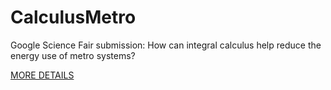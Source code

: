 # CalculusMetro
Google Science Fair submission: How can integral calculus help reduce the energy use of metro systems?

[MORE DETAILS](https://www.jasonamri.com/google-science-fair-submission-how-can-integral-calculus-help-reduce-the-energy-use-of-metro-systems/)
